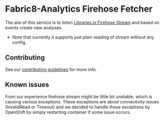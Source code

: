 # Fabric8-Analytics Firehose Fetcher

The aim of this service is to listen [Libraries.io Firehose Stream](https://github.com/librariesio/firehose-stream) and based on events create new analyses.
* Note that currently it supports just plain reading of stream without any config.

## Contributing

See our [contributing guidelines](https://github.com/fabric8-analytics/common/blob/master/CONTRIBUTING.md) for more info.

## Known issues
From our experience firehose stream might be little bit unstable, which is causing various 
exceptions. These exceptions are about connectivity issues (InvalidRead or Timeout) and we 
decided to handle these exceptions by OpenShift by simply restarting container if some issue occurs.

